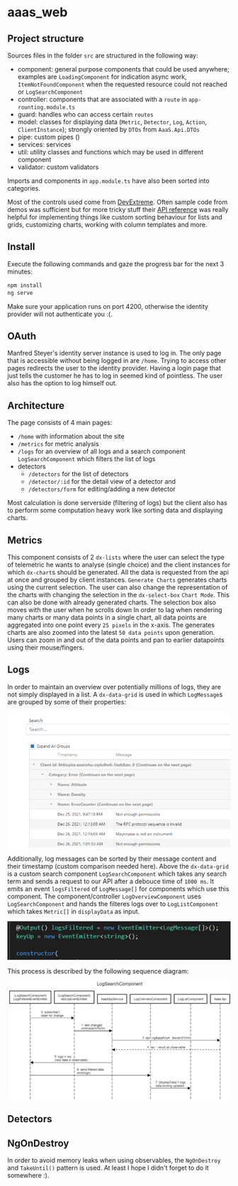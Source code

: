 # aaas_web

## Project structure

Sources files in the folder `src` are structured in the following way:
* component: general purpose components that could be used anywhere; examples are `LoadingComponent` for indication async work, `ItemNotFoundComponent` when the requested resource could not reached or `LogSearchComponent`
* controller: components that are associated with a `route` in `app-rounting.module.ts`
* guard: handles who can access certain `routes`
* model: classes for displaying data (`Metric`, `Detector`, `Log`, `Action`, `ClientInstance`); strongly oriented by `DTOs` from `AaaS.Api.DTOs`
* pipe: custom pipes ()
* services: services
* util: utility classes and functions which may be used in different component
* validator: custom validators

Imports and components in `app.module.ts` have also been sorted into categories.

Most of the controls used come from [DevExtreme](https://js.devexpress.com/Overview/).
Often sample code from demos was sufficient but for more tricky stuff their [API reference](https://js.devexpress.com/Documentation/ApiReference/UI_Components/) was really helpful for implementing things like custom sorting behaviour for lists and grids, customizing charts, working with column templates and more.

## Install

Execute the following commands and gaze the progress bar for the next 3 minutes:

```cmd
npm install
ng serve
```

Make sure your application runs on port 4200, otherwise the identity provider will not authenticate you :(.

## OAuth

Manfred Steyer's identity server instance is used to log in.
The only page that is accessible without being logged in are `/home`.
Trying to access other pages redirects the user to the identity provider.
Having a login page that just tells the customer he has to log in seemed kind of pointless.
The user also has the option to log himself out.

## Architecture

The page consists of 4 main pages:

* `/home` with information about the site
* `/metrics` for metric analysis
* `/logs` for an overview of all logs and a search component `LogSearchComponent` which filters the list of logs
* detectors
    * `/detectors` for the list of detectors
    * `/detector/:id` for the detail view of a detector and
    * `/detectors/form` for editing/adding a new detector

Most calculation is done serverside (filtering of logs) but the client also has to perform some computation heavy work like sorting data and displaying charts.

## Metrics

This component consists of 2 `dx-lists` where the user can select the type of telemetric he wants to analyse (single choice) and the client instances for which `dx-chart`s should be generated.
All the data is requested from the api at once and grouped by client instances.
`Generate Charts` generates charts using the current selection.
The user can also change the representation of the charts with changing the selection in the  `dx-select-box` `Chart Mode`.
This can also be done with already generated charts.
The selection box also moves with the user when he scrolls down 
In order to lag when rendering many charts or many data points in a single chart, all data points are aggregated into one point every `25 pixels` in the x-axis.
The generates charts are also zoomed into the latest `50 data points` upon generation.
Users can zoom in and out of the data points and pan to earlier datapoints using their mouse/fingers.

## Logs

In order to maintain an overview over potentially millions of logs, they are not simply displayed in a list.
A `dx-data-grid` is used in which `LogMessage`s are grouped by some of their properties:

![](./doc/imgs/logGrouping.PNG)

Additionally, log messages can be sorted by their message content and their timestamp (custom comparison needed here).
Above the `dx-data-grid` is a custom search component `LogSearchComponent` which takes any search term and sends a request to our API after a debouce time of `1000 ms`.
It emits an event `logsFiltered` of `LogMessage[]` for components which use this component.
The component/controller `LogOverviewComponent` uses `LogSearchComponent` and hands the filteres logs over to `LogListComponent` which takes `Metric[]` in `displayData` as input.

![](./doc/imgs/logSearchEmitter.PNG)

This process is described by the following sequence diagram:

![](./doc/imgs/logSearch.PNG)



## Detectors

## NgOnDestroy

In order to avoid memory leaks when using observables, the `NgOnDestroy` and `TakeUntil()` pattern is used.
At least I hope I didn't forget to do it somewhere :).